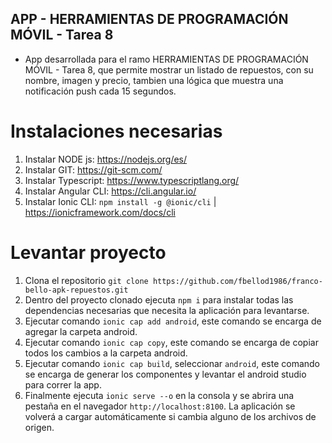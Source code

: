 ## APP - HERRAMIENTAS DE PROGRAMACIÓN MÓVIL - Tarea 8

- App desarrollada para el ramo HERRAMIENTAS DE PROGRAMACIÓN MÓVIL - Tarea 8, que permite mostrar un listado de repuestos, con su nombre, imagen y precio, tambien una lógica que muestra una notificación push cada 15 segundos.


# Instalaciones necesarias

1. Instalar NODE js: https://nodejs.org/es/
2. Instalar GIT: https://git-scm.com/
3. Instalar Typescript: https://www.typescriptlang.org/
4. Instalar Angular CLI: https://cli.angular.io/
5. Instalar Ionic CLI: `npm install -g @ionic/cli` | https://ionicframework.com/docs/cli

# Levantar proyecto

1. Clona el repositorio `git clone https://github.com/fbellod1986/franco-bello-apk-repuestos.git`
2. Dentro del proyecto clonado ejecuta `npm i` para instalar todas las dependencias necesarias que necesita la aplicación para levantarse.
3. Ejecutar comando `ionic cap add android`, este comando se encarga de agregar la carpeta android.
4. Ejecutar comando `ionic cap copy`, este comando se encarga de copiar todos los cambios a la carpeta android.
5. Ejecutar comando `ionic cap build`, seleccionar `android`, este comando se encarga de generar los componentes y levantar el android studio para correr la app.
3. Finalmente ejecuta `ionic serve --o` en la consola y se abrira una pestaña en el navegador `http://localhost:8100`. La aplicación se volverá a cargar automáticamente si cambia alguno de los archivos de origen.